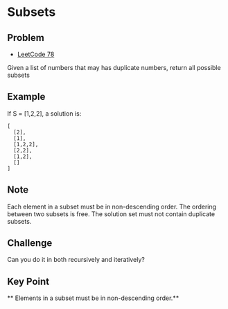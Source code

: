 Subsets
===



Problem
-------

* [LeetCode 78](https://oj.leetcode.com/problems/subsets/)

Given a list of numbers that may has duplicate numbers, return all possible subsets

Example
---------

If S = [1,2,2], a solution is:

    [
      [2],
      [1],
      [1,2,2],
      [2,2],
      [1,2],
      []
    ]

Note
----

Each element in a subset must be in non-descending order.
The ordering between two subsets is free.
The solution set must not contain duplicate subsets.

Challenge
---------
Can you do it in both recursively and iteratively?


Key Point
---------

** Elements in a subset must be in non-descending order.**

